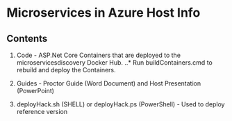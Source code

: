 # Microservices in Azure Host Info

## Contents

1. Code - ASP.Net Core Containers that are deployed to the microservicesdiscovery Docker Hub.
..* Run buildContainers.cmd to rebuild and deploy the Containers.

2. Guides - Proctor Guide (Word Document) and Host Presentation (PowerPoint)

3. deployHack.sh (SHELL) or deployHack.ps (PowerShell) - Used to deploy reference version
